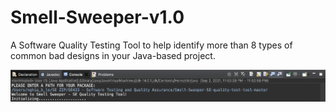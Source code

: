 # Smell-Sweeper-v1.0

A Software Quality Testing Tool to help identify more than 8 types of common bad designs in your Java-based project.

![](images/01.png)
